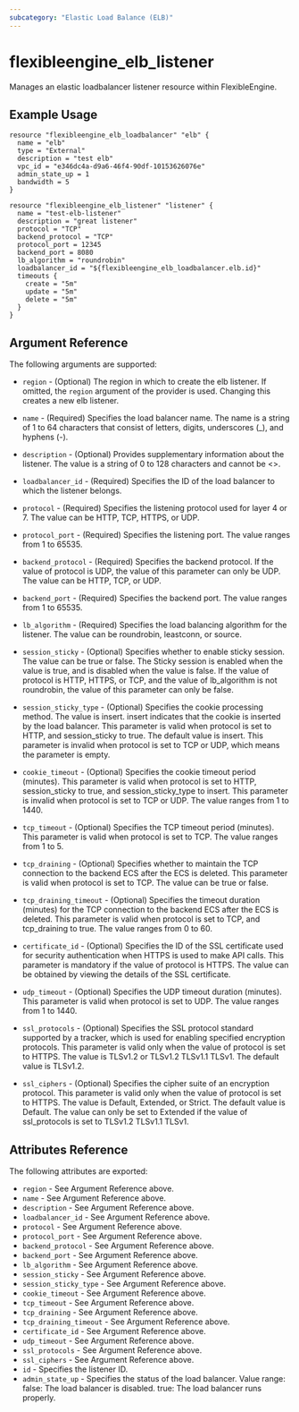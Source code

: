 ```yaml
---
subcategory: "Elastic Load Balance (ELB)"
---
```


# flexibleengine\_elb\_listener

Manages an elastic loadbalancer listener resource within FlexibleEngine.

## Example Usage

```hcl
resource "flexibleengine_elb_loadbalancer" "elb" {
  name = "elb"
  type = "External"
  description = "test elb"
  vpc_id = "e346dc4a-d9a6-46f4-90df-10153626076e"
  admin_state_up = 1
  bandwidth = 5
}

resource "flexibleengine_elb_listener" "listener" {
  name = "test-elb-listener"
  description = "great listener"
  protocol = "TCP"
  backend_protocol = "TCP"
  protocol_port = 12345
  backend_port = 8080
  lb_algorithm = "roundrobin"
  loadbalancer_id = "${flexibleengine_elb_loadbalancer.elb.id}"
  timeouts {
	create = "5m"
	update = "5m"
	delete = "5m"
  }
}
```

## Argument Reference

The following arguments are supported:

* `region` - (Optional) The region in which to create the elb listener. If
    omitted, the `region` argument of the provider is used. Changing this
    creates a new elb listener.

* `name` - (Required) Specifies the load balancer name. The name is a string
    of 1 to 64 characters that consist of letters, digits, underscores (_), and
    hyphens (-).

* `description` - (Optional) Provides supplementary information about the listener.
    The value is a string of 0 to 128 characters and cannot be <>.

* `loadbalancer_id` - (Required) Specifies the ID of the load balancer to which
    the listener belongs.

* `protocol` - (Required) Specifies the listening protocol used for layer 4
    or 7. The value can be HTTP, TCP, HTTPS, or UDP.

* `protocol_port` - (Required) Specifies the listening port. The value ranges from 1
    to 65535.

* `backend_protocol` - (Required) Specifies the backend protocol. If the value
    of protocol is UDP, the value of this parameter can only be UDP. The value can
    be HTTP, TCP, or UDP.

* `backend_port` - (Required) Specifies the backend port. The value ranges from
    1 to 65535.

* `lb_algorithm` - (Required) Specifies the load balancing algorithm for the
    listener. The value can be roundrobin, leastconn, or source.

* `session_sticky` - (Optional) Specifies whether to enable sticky session.
    The value can be true or false. The Sticky session is enabled when the value
    is true, and is disabled when the value is false. If the value of protocol is
    HTTP, HTTPS, or TCP, and the value of lb_algorithm is not roundrobin, the value
    of this parameter can only be false.

* `session_sticky_type` - (Optional) Specifies the cookie processing method.
    The value is insert. insert indicates that the cookie is inserted by the load
    balancer. This parameter is valid when protocol is set to HTTP, and session_sticky
    to true. The default value is insert. This parameter is invalid when protocol
    is set to TCP or UDP, which means the parameter is empty.

* `cookie_timeout` - (Optional) Specifies the cookie timeout period (minutes).
    This parameter is valid when protocol is set to HTTP, session_sticky to true,
    and session_sticky_type to insert. This parameter is invalid when protocol is
    set to TCP or UDP. The value ranges from 1 to 1440.

* `tcp_timeout` - (Optional) Specifies the TCP timeout period (minutes). This
    parameter is valid when protocol is set to TCP. The value ranges from 1 to 5.

* `tcp_draining` - (Optional) Specifies whether to maintain the TCP connection
    to the backend ECS after the ECS is deleted. This parameter is valid when protocol
    is set to TCP. The value can be true or false.

* `tcp_draining_timeout` - (Optional) Specifies the timeout duration (minutes)
    for the TCP connection to the backend ECS after the ECS is deleted. This parameter
    is valid when protocol is set to TCP, and tcp_draining to true. The value ranges
    from 0 to 60.

* `certificate_id` - (Optional) Specifies the ID of the SSL certificate used
    for security authentication when HTTPS is used to make API calls. This parameter
    is mandatory if the value of protocol is HTTPS. The value can be obtained by
    viewing the details of the SSL certificate.

* `udp_timeout` - (Optional) Specifies the UDP timeout duration (minutes). This
    parameter is valid when protocol is set to UDP. The value ranges from 1 to 1440.

* `ssl_protocols` - (Optional) Specifies the SSL protocol standard supported
    by a tracker, which is used for enabling specified encryption protocols. This
    parameter is valid only when the value of protocol is set to HTTPS. The value
    is TLSv1.2 or TLSv1.2 TLSv1.1 TLSv1. The default value is TLSv1.2.

* `ssl_ciphers` - (Optional) Specifies the cipher suite of an encryption protocol.
    This parameter is valid only when the value of protocol is set to HTTPS. The
    value is Default, Extended, or Strict. The default value is Default. The value
    can only be set to Extended if the value of ssl_protocols is set to TLSv1.2
    TLSv1.1 TLSv1.

## Attributes Reference

The following attributes are exported:

* `region` - See Argument Reference above.
* `name` - See Argument Reference above.
* `description` - See Argument Reference above.
* `loadbalancer_id` - See Argument Reference above.
* `protocol` - See Argument Reference above.
* `protocol_port` - See Argument Reference above.
* `backend_protocol` - See Argument Reference above.
* `backend_port` - See Argument Reference above.
* `lb_algorithm` - See Argument Reference above.
* `session_sticky` - See Argument Reference above.
* `session_sticky_type` - See Argument Reference above.
* `cookie_timeout` - See Argument Reference above.
* `tcp_timeout` - See Argument Reference above.
* `tcp_draining` - See Argument Reference above.
* `tcp_draining_timeout` - See Argument Reference above.
* `certificate_id` - See Argument Reference above.
* `udp_timeout` - See Argument Reference above.
* `ssl_protocols` - See Argument Reference above.
* `ssl_ciphers` - See Argument Reference above.
* `id` - Specifies the listener ID.
* `admin_state_up` - Specifies the status of the load balancer. Value range:
    false: The load balancer is disabled. true: The load balancer runs properly.
